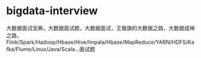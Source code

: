 # bigdata-interview
 大数据面试宝典，大数据面试题，大数据面试，王傲旗的大数据之路，大数据成神之路，Flink/Spark/Hadoop/Hbase/Hive/Impala/Hbase/MapReduce/YARN/HDFS/Kafka/Flume/Linux/Java/Scala...面试题
